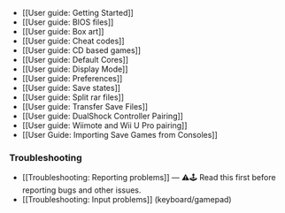 
* [[User guide: Getting Started]]
* [[User guide: BIOS files]]
* [[User guide: Box art]]
* [[User guide: Cheat codes]]
* [[User guide: CD based games]]
* [[User guide: Default Cores]]
* [[User guide: Display Mode]]
* [[User guide: Preferences]]
* [[User guide: Save states]]
* [[User guide: Split rar files]]
* [[User guide: Transfer Save Files]]
* [[User guide: DualShock Controller Pairing]]
* [[User guide: Wiimote and Wii U Pro pairing]]
* [[User Guide: Importing Save Games from Consoles]]

### Troubleshooting

* [[Troubleshooting: Reporting problems]] &mdash; ⚠️🕹 Read this first before reporting bugs and other issues.
* [[Troubleshooting: Input problems]] (keyboard/gamepad)
